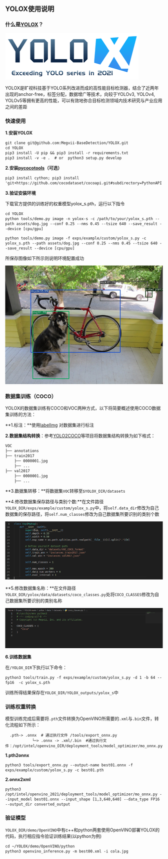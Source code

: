 ## YOLOX使用说明

### 什么是[YOLOX](https://github.com/Megvii-BaseDetection/YOLOX)？

![rect](./imaegs/logo.png)

​	YOLOX是旷视科技基于YOLO系列改进而成的高性能目标检测器，结合了近两年出现的anchor-free，标签分配，数据增广等技术，向较于YOLOv3, YOLOv4, YOLOv5等拥有更高的性能，可以有效地弥合目标检测领域内技术研究与产业应用之间的差距

### 快速使用

**1.安装YOLOX**

```
git clone git@github.com:Megvii-BaseDetection/YOLOX.git
cd YOLOX
pip3 install -U pip && pip3 install -r requirements.txt
pip3 install -v -e .  # or  python3 setup.py develop
```

**2.安装[pycocotools](https://github.com/cocodataset/cocoapi)（可选）**

```
pip3 install cython; pip3 install 'git+https://github.com/cocodataset/cocoapi.git#subdirectory=PythonAPI'
```

**3.验证安装环境**

下载官方提供的训练好的权重模型yolox_s.pth，运行以下指令

```
cd YOLOX
python tools/demo.py image -n yolox-s -c /path/to/your/yolox_s.pth --path assets/dog.jpg --conf 0.25 --nms 0.45 --tsize 640 --save_result --device [cpu/gpu]
```

```
python tools/demo.py image -f exps/example/custom/yolox_s.py -c yolox_s.pth --path assets/dog.jpg --conf 0.25 --nms 0.45 --tsize 640 --save_result --device [cpu/gpu]
```

所保存图像如下所示则说明环境配置成功

![rect](./imaegs/dog.jpg)

### 数据集训练（COCO）

YOLOX的数据集训练有COCO和VOC两种方式，以下将简要概述使用COCO数据集训练的方法：

**1.标注：**使用[labelImg](https://github.com/tzutalin/labelImg) 对数据集进行标注

**2.数据集结构转换**：参考[YOLO2COCO](https://github.com/RapidAI/YOLO2COCO)等项目将数据集结构转换为如下格式：

```
VOC
├── annotations
├── train2017
    ├── 0000001.jpg
    ├── ...
├── val2017
    ├── 0000001.jpg
    ├── ...
```

**3.数据集转移：**将数据集`VOC`转移至`$YOLOX_DIR/datasets`

**4.修改数据集保存路径与类别个数:**在文件路径`YOLOX_DIR/exps/example/custom/yolox_s.py`中，将`self.data_dir`修改为自己数据集的保存路径，将`self.num_classes`修改为自己数据集所要识别的类别个数

![rect](./imaegs/image-1.png)

**5.修改数据集名称：**在文件路径` YOLOX_DIR/yolox/data/datasets/coco_classes.py`处将`COCO_CLASSES`修改为自己数据集所要识别的类别名称	

![rect](./imaegs/image-2.png)

**6.训练数据集**

在`/YOLOX_DIR`下执行以下命令：

```
python3 tools/train.py -f exps/example/custom/yolox_s.py -d 1 -b 64 --fp16  -c yolox_s.pth
```

训练所得结果保存在`YOLOX_DIR/YOLOX_outputs/yolox_s`中

### 训练权重转换

模型训练完成后需要将`.pth`文件转换为OpenVINO所需要的`.xml`与`.bin`文件，转化流程如下所示：

```
  .pth-> .onnx  # 通过执行文件 /tools/export_onnx.py
            └─> .onnx -> .xml/.bin  #通过执行文件：/opt/intel/openvino_DIR/deployment_tools/model_optimizer/mo_onnx.py
```

**1.pth2onnx**

```
python3 tools/export_onnx.py --output-name best01.onnx -f exps/example/custom/yolox_s.py -c best01.pth
```

**2.onnx2xml**

```
python3 /opt/intel/openvino_2021/deployment_tools/model_optimizer/mo_onnx.py --input_model best01.onnx --input_shape [1,3,640,640] --data_type FP16 --output_dir converted_output
```

### 验证模型

`YOLOX_DIR/demo/OpenVINO`中有c++和python两套使用OpenVINO部署YOLOX的代码，执行相应指令验证训练结果(以python为例)

```
cd ~/YOLOX/demo/OpenVINO/python
python3 openvino_inference.py -m best00.xml -i cola.jpg
```

